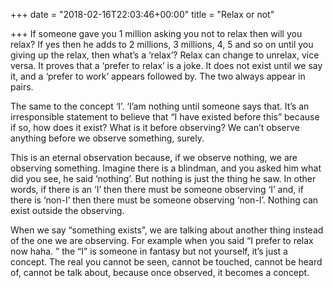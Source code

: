 +++
date = "2018-02-16T22:03:46+00:00"
title = "Relax or not"

+++
If someone gave you 1 million asking you not to relax then will you relax? If yes then he adds to 2 millions, 3 millions, 4, 5 and so on until you giving up the relax, then what’s a ‘relax’? Relax can change to unrelax, vice versa. It proves that a ‘prefer to relax’ is a joke. It does not exist until we say it, and a ‘prefer to work’ appears followed by. The two always appear in pairs.

The same to the concept ‘I’. ‘I’am nothing until someone says that. It’s an irresponsible statement to believe that “I have existed before this” because if so, how does it exist? What is it before observing? We can’t observe anything before we observe something, surely.

This is an eternal observation because, if we observe nothing, we are observing something. Imagine there is a blindman, and you asked him what did you see, he said ‘nothing’. But nothing is just the thing he saw. In other words, if there is an ‘I’ then there must be someone observing ‘I’ and, if there is ‘non-I’ then there must be someone observing ‘non-I’. Nothing can exist outside the observing.

When we say “something exists”, we are talking about another thing instead of the one we are observing. For example when you said “I prefer to relax now haha. ” the “I” is someone in fantasy but not yourself, it’s just a concept. The real you cannot be seen, cannot be touched, cannot be heard of, cannot be talk about, because once observed, it becomes a concept.